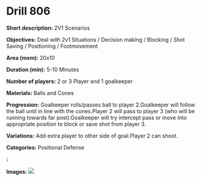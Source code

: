 # Drill 806

**Short description:**
2V1 Scenarios

**Objectives:**
Deal with 2v1 Situations / Decision making / Blocking / Shot Saving / Positioning / Footmovement

**Area (mxm):**
20x10

**Duration (min):**
5-10 Minutes

**Number of players:**
2 or 3 Player and 1 goalkeeper

**Materials:**
Balls and Cones

**Progression:**
Goalkeeper rolls/passes ball to player 2.Goalkeeper will follow the ball until in line with the cones.Player 2 will pass to player 3 (who will be running towards far post).Goalkeeper will try intercept pass or move into appropriate position to block or save shot from player 3.

**Variations:**
Add extra player to other side of goal.Player 2 can shoot.

**Categories:**
Positional Defense

**:**


**Images:**
![](https://www.coachingfutsal.com/\images\55ab47db10adfda0166e64d8ec11f120c68be50413ae39834f00400382cc1e02af168bfea3cd5149fd1e6281c2bcc7d1bc0cdc5fe9307742b8c9a39e4b41a7f65045d21ec64ce.png)

